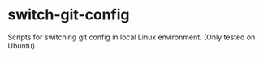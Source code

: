# switch-git-config
Scripts for switching git config in local Linux environment. (Only tested on Ubuntu)
